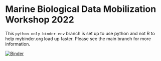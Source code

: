 # Marine Biological Data Mobilization Workshop 2022

This `python-only-binder-env` branch is set up to use python and not R to help mybinder.org load up faster.
Please see the main branch for more information.

[![Binder](https://mybinder.org/badge_logo.svg)](https://mybinder.org/v2/gh/ioos/bio_mobilization_workshop/python-only-binder-env)

